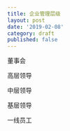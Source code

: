 ```yaml
---
title: 企业管理层级
layout: post
date: '2019-02-08'
category: draft
published: false
---
```


董事会

高层领导

中层领导

基层领导

一线员工
